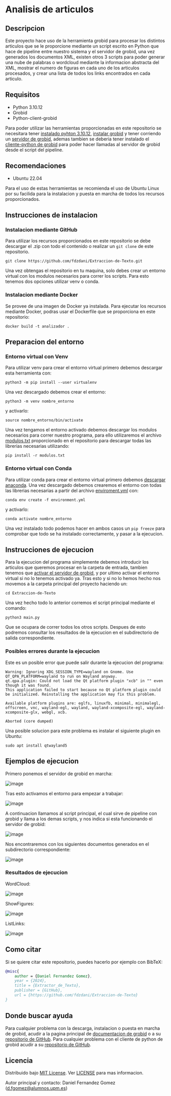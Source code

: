 # Analisis de articulos
## Descripcion  
Este proyecto hace uso de la herramienta grobid para procesar los distintos articulos que se le proporcione mediante un script escrito en Python que hace de pipeline entre nuestro sistema y el servidor de grobid, una vez generados los documentos XML, existen otros 3 scripts para poder generar una nube de palabras o wordcloud mediante la informacion abstracta del XML, mostrar el numero de figuras en cada uno de los articulos procesados, y crear una lista de todos los links encontrados en cada articulo.
## Requisitos
* Python 3.10.12
* Grobid
* Python-client-grobid
  
Para poder utilizar las herramientas proporcionadas en este repositorio se necesitara tener [instalado pyhton 3.10.12](), [instalar grobid](https://grobid.readthedocs.io/en/latest/Install-Grobid/) y tener corriendo un [servidor de grobid](https://grobid.readthedocs.io/en/latest/Grobid-service/), ademas tambien se deberia tener instalado el [cliente-python de grobid](https://github.com/kermitt2/grobid_client_python/blob/master/Readme.md) para poder hacer llamadas al servidor de grobid desde el script del pipeline.
## Recomendaciones
* Ubuntu 22.04

Para el uso de estas herramientas se recomienda el uso de Ubuntu Linux por su facilida para la instalacion y puesta en marcha de todos los recursos proporcionados.
## Instrucciones de instalacion
### Instalacion mediante GitHub
Para utilizar los recursos proporcionados en este repositorio se debe descargar el .zip con todo el contenido o realizar un ````git clone```` de este repositorio. 

````
git clone https://github.com/fdzdani/Extraccion-de-Texto.git
````

Una vez obtengas el repositorio en tu maquina, solo debes crear un entorno virtual con los modulos necesarios para correr los scripts. Para esto tenemos dos opciones utilizar venv o conda.
### Instalacion mediante Docker
Se provee de una imagen de Docker ya instalada. Para ejecutar los recursos mediante Docker, podras usar el Dockerfile que se proporciona en este repositorio:

```
docker build -t analizador .
```
## Preparacion del entorno
### Entorno virtual con Venv
Para utilizar venv para crear el entorno virtual primero debemos descargar esta herramienta con:
```` 
python3 -m pip install --user virtualenv
````
Una vez descargado debemos crear el entorno:
```` 
python3 -m venv nombre_entorno
````
y activarlo:
````
source nombre_entorno/bin/activate
````
Una vez tengamos el entorno activado debemos descargar los modulos necesarios para correr nuestro programa, para ello utilizaremos el archivo [modulos.txt](https://github.com/fdzdani/Extraccion-de-Texto/blob/Develop/modulos.txt) proporcionado en el repositorio para descargar todas las librerias necesarias utilizando:
````
pip install -r modulos.txt
````
### Entorno virtual con Conda
Para utilizar conda para crear el entorno virtual primero debemos [descargar anaconda](https://www.hostinger.es/tutoriales/instalar-anaconda-python-en-ubuntu). Una vez descargado debemos crearemos el entorno con todas las librerias necesarias a partir del archivo [enviroment.yml](https://github.com/fdzdani/Extraccion-de-Texto/blob/Develop/enviroment.yml) con:
```` 
conda env create -f environment.yml
````
y activarlo:
````
conda activate nombre_entorno
````
Una vez instalado todo podemos hacer en ambos casos un ````pip freeze```` para comprobar que todo se ha instalado correctamente, y pasar a la ejecucion.
## Instrucciones de ejecucion
Para la ejecucion del programa simplemente debemos introducir los articulos que queremos procesar en la carpeta de entrada, tambien tenemos que [activar el servidor de grobid](https://grobid.readthedocs.io/en/latest/Grobid-service/), y por ultimo activar el entorno virtual si no lo tenemos activado ya. 
Tras esto y si no lo hemos hecho nos movemos a la carpeta principal del proyecto haciendo un:
```
cd Extraccion-de-Texto
````
Una vez hecho todo lo anterior corremos el script principal mediante el comando:
````
python3 main.py
````
Que se ocupara de correr todos los otros scripts. Despues de esto podremos consultar los resultados de la ejecucion en el subdirectorio de salida correspondiente.
### Posibles errores durante la ejecucion
Este es un posible error que puede salir durante la ejecucion del programa:
````
Warning: Ignoring XDG_SESSION_TYPE=wayland on Gnome. Use QT_QPA_PLATFORM=wayland to run on Wayland anyway.
qt.qpa.plugin: Could not load the Qt platform plugin "xcb" in "" even though it was found.
This application failed to start because no Qt platform plugin could be initialized. Reinstalling the application may fix this problem.

Available platform plugins are: eglfs, linuxfb, minimal, minimalegl, offscreen, vnc, wayland-egl, wayland, wayland-xcomposite-egl, wayland-xcomposite-glx, webgl, xcb.

Aborted (core dumped)
````
Una posible solucion para este problema es instalar el siguiente plugin en Ubuntu:
````
sudo apt install qtwayland5
````
## Ejemplos de ejecucion
Primero ponemos el servidor de grobid en marcha:

![image](https://github.com/fdzdani/Extraccion-de-Texto/assets/115399394/8835f016-72dd-4062-bc50-53d95cd04546)

Tras esto activamos el entorno para empezar a trabajar:

![image](https://github.com/fdzdani/Extraccion-de-Texto/assets/115399394/9476f9d0-6943-4459-a608-be837c30f43c)

A continuacion llamamos al script principal, el cual sirve de pipeline con grobid y llama a los demas scripts, y nos indica si esta funcionando el servidor de grobid:

![image](https://github.com/fdzdani/Extraccion-de-Texto/assets/115399394/16cc959a-27dd-47cf-9513-3f26ac36895b)

Nos encontraremos con los siguientes documentos generados en el subdirectorio correspondiente:

![image](https://github.com/fdzdani/Extraccion-de-Texto/assets/115399394/3fa70aa4-30e6-4ff0-835b-363fe2c87fb9)

### Resultados de ejecucion
WordCloud:

![image](https://github.com/fdzdani/Extraccion-de-Texto/assets/115399394/24fc0404-a6f3-4ca2-981d-c7852b1f5196)

ShowFigures:

![image](https://github.com/fdzdani/Extraccion-de-Texto/assets/115399394/df2e2198-8a44-4c91-92c7-4aeedd67de3c)

ListLinks:

![image](https://github.com/fdzdani/Extraccion-de-Texto/assets/115399394/4cda5699-32ef-48da-a066-5cdbf3a8e956)

## Como citar
Si se quiere citar este repositorio, puedes hacerlo por ejemplo con BibTeX:

```bibtex
@misc{
    author = {Daniel Fernandez Gomez},
    year = {2024},
    title = {Extractor_de_Texto},
    publisher = {GitHub},
    url = {https://github.com/fdzdani/Extraccion-de-Texto}
}
```
## Donde buscar ayuda
Para cualquier problema con la descarga, instalacion o puesta en marcha de grobid, acudir a la pagina principal de [documentacion de grobid](https://grobid.readthedocs.io/en/latest/Introduction/) o a su [repositorio de GitHub](https://github.com/kermitt2/grobid). Para cualquier problema con el cliente de python de grobid acudir a su [repositorio de GitHub](https://github.com/kermitt2/grobid_client_python).

## Licencia
Distribuido bajo [MIT License](https://opensource.org/license/mit). Ver [LICENSE](https://github.com/fdzdani/Extraccion-de-Texto/blob/main/LICENSE) para mas informacion.

Autor principal y contacto: Daniel Fernandez Gomez (d.fgomez@alumnos.upm.es)
